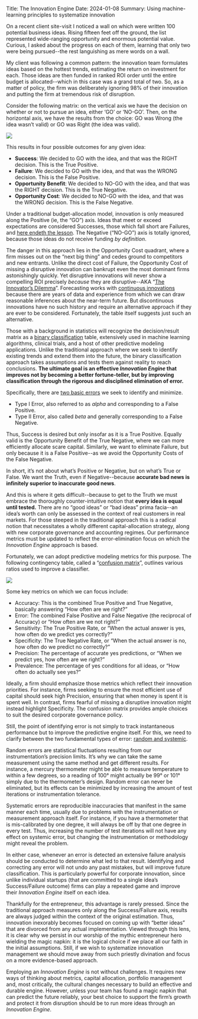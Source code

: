 Title: The Innovation Engine
Date: 2024-01-08
Summary: Using machine-learning principles to systematize innovation

On a recent client site-visit I noticed a wall on which were written 100 potential business ideas. Rising fifteen feet off the ground, the list represented wide-ranging opportunity and enormous potential value. Curious, I asked about the progress on each of them, learning that only two were being pursued--the rest languishing as mere words on a wall.

My client was following a common pattern: the innovation team formulates ideas based on the hottest trends, estimating the return on investment for each. Those ideas are then funded in ranked ROI order until the entire budget is allocated--which in this case was a grand total of two. So, as a matter of policy, the firm was deliberately ignoring 98% of their innovation and putting the firm at tremendous risk of disruption.

Consider the following matrix: on the vertical axis we have the decision on whether or not to pursue an idea, either ‘GO’ or ‘NO-GO’. Then, on the horizontal axis, we have the results from the choice: GO was Wrong (the idea wasn’t valid) or GO was Right (the idea was valid).

![](https://innovation-options.s3.us-west-1.amazonaws.com/img/1*Vrp4RQWgarr5sCrEbT5ttQ.png)

This results in four possible outcomes for any given idea:

*   **Success**: We decided to GO with the idea, and that was the RIGHT decision. This is the True Positive.
*   **Failure**: We decided to GO with the idea, and that was the WRONG decision. This is the False Positive.
*   **Opportunity Benefit**: We decided to NO-GO with the idea, and that was the RIGHT decision. This is the True Negative.
*   **Opportunity Cost**: We decided to NO-GO with the idea, and that was the WRONG decision. This is the False Negative.

Under a traditional budget-allocation model, innovation is only measured along the Positive (ie, the “GO”) axis. Ideas that meet or exceed expectations are considered Successes, those which fall short are Failures, and [here endeth the lesson](https://www.youtube.com/watch?v=vbkDa0OZetk). The Negative (“NO-GO”) axis is totally ignored, because those ideas do not receive funding _by definition_.

The danger in this approach lies in the Opportunity Cost quadrant, where a firm misses out on the “next big thing” and cedes ground to competitors and new entrants. Unlike the direct cost of Failure, the Opportunity Cost of missing a disruptive innovation can bankrupt even the most dominant firms astonishingly quickly. Yet disruptive innovations will never show a compelling ROI precisely _because_ they are disruptive--AKA “[The Innovator’s Dilemma](https://en.wikipedia.org/wiki/The_Innovator%27s_Dilemma)”. Forecasting works with [continuous innovations](/the-three-innovation-types) because there are years of data and experience from which we can draw reasonable inferences about the near-term future. But discontinuous innovations have no such history and require an alternative approach if they are ever to be considered. Fortunately, the table itself suggests just such an alternative.

Those with a background in statistics will recognize the decision/result matrix as a [binary classification](https://en.wikipedia.org/wiki/Binary_classification) table, extensively used in machine learning algorithms, clinical trials, and a host of other predictive modeling applications. Unlike the traditional approach where we seek to identify existing trends and extend them into the future, the binary classification approach takes assumptions and tests them against reality to reach conclusions. **The ultimate goal is an effective _Innovation Engine_ that improves not by becoming a better fortune-teller, but by improving classification through the rigorous and disciplined elimination of error.**

Specifically, there are [two basic errors](https://en.wikipedia.org/wiki/Type_I_and_type_II_errors) we seek to identify and minimize.

*   Type I Error, also referred to as _alpha_ and corresponding to a False Positive.
*   Type II Error, also called _beta_ and generally corresponding to a False Negative.

Thus, Success is desired but only insofar as it is a True Positive. Equally valid is the Opportunity Benefit of the True Negative, where we can more efficiently allocate scare capital. Similarly, we want to eliminate Failure, but only because it is a False Positive--as we avoid the Opportunity Costs of the False Negative.

In short, it’s not about what’s Positive or Negative, but on what’s True or False. We want the Truth, even if Negative--because **accurate bad news is infinitely superior to inaccurate good news**.

And this is where it gets difficult--because to get to the Truth we must embrace the thoroughly counter-intuitive notion that **every idea is equal until tested.** There are no “good ideas” or “bad ideas” prima facia--an idea’s worth can only be assessed in the context of real customers in real markets. For those steeped in the traditional approach this is a radical notion that necessitates a wholly different capital-allocation strategy, along with new corporate governance and accounting regimes. Our performance metrics must be updated to reflect the error-elimination focus on which the _Innovation Engine_ approach is based.

Fortunately, we can adopt predictive modeling metrics for this purpose. The following contingency table, called a “[confusion matrix](https://en.wikipedia.org/wiki/Confusion_matrix)”, outlines various ratios used to improve a classifier.

![](https://innovation-options.s3.us-west-1.amazonaws.com/img/1*qbvg7ab-ZI8IETBb7ksjYg.png)

Some key metrics on which we can focus include:

*   Accuracy: This is the combined True Positive and True Negative, basically answering “How often are we right?”
*   Error: The combined False Positive and False Negative (the reciprocal of Accuracy) or “How often are we not right?”
*   Sensitivity: The True Positive Rate, or “When the actual answer is yes, how often do we predict yes correctly?”
*   Specificity: The True Negative Rate, or “When the actual answer is no, how often do we predict no correctly?”
*   Precision: The percentage of accurate yes predictions, or “When we predict yes, how often are we right?”
*   Prevalence: The percentage of yes conditions for all ideas, or “How often do actually see yes?”

Ideally, a firm should emphasize those metrics which reflect their innovation priorities. For instance, firms seeking to ensure the most efficient use of capital should seek high Precision, ensuring that when money is spent it is spent well. In contrast, firms fearful of missing a disruptive innovation might instead highlight Specificity. The confusion matrix provides ample choices to suit the desired corporate governance policy.

Still, the point of identifying error is not simply to track instantaneous performance but to improve the predictive engine itself. For this, we need to clarify between the two fundamental types of error: [random and systemic](https://en.wikipedia.org/wiki/Observational_error#Random_errors_versus_systematic_errors).

Random errors are statistical fluctuations resulting from our instrumentation’s precision limits. It’s why we can take the same measurement using the same method and get different results. For instance, a mercury thermometer might be able to measure temperature to within a few degrees, so a reading of 100° might actually be 99° or 101° simply due to the thermometer’s design. Random error can never be eliminated, but its effects can be minimized by increasing the amount of test iterations or instrumentation tolerance.

Systematic errors are reproducible inaccuracies that manifest in the same manner each time, usually due to problems with the instrumentation or measurement approach itself. For instance, if you have a thermometer that is mis-calibrated by one degree, it will always be off by that one degree in every test. Thus, increasing the number of test iterations will not have any effect on systemic error, but changing the instrumentation or methodology might reveal the problem.

In either case, whenever an error is detected an extensive failure analysis should be conducted to determine what led to that result. Identifying and correcting any error will not undo any past mistakes, but will improve future classification. This is particularly powerful for corporate innovation, since unlike individual startups (that are committed to a single idea’s Success/Failure outcome) firms can play a repeated game and improve their _Innovation Engine_ itself on each idea.

Thankfully for the entrepreneur, this advantage is rarely pressed. Since the traditional approach measures only along the Success/Failure axis, results are always judged within the context of the original estimation. Thus, innovation inexorably becomes focused on coming up with “better ideas” that are divorced from any actual implementation. Viewed through this lens, it is clear why we persist in our worship of the mythic entrepreneur hero wielding the magic napkin: it is the logical choice if we place all our faith in the initial assumptions. Still, if we wish to systematize innovation management we should move away from such priestly divination and focus on a more evidence-based approach.

Employing an _Innovation Engine_ is not without challenges.  It requires new ways of thinking about metrics, capital allocation, portfolio management and, most critically, the cultural changes necessary to build an effective and durable engine. However, unless your team has found a magic napkin that can predict the future reliably, your best choice to support the firm’s growth and protect it from disruption should be to run more ideas through an _Innovation Engine_.